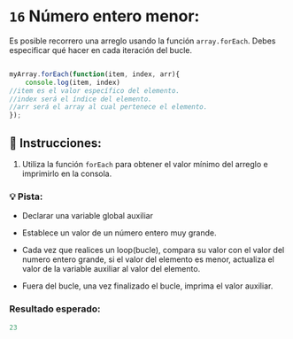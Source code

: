 # `16` Número entero menor:

Es posible recorrero una arreglo usando la función `array.forEach`. Debes especificar qué hacer en cada iteración del bucle.
```js

myArray.forEach(function(item, index, arr){
	console.log(item, index)
//item es el valor específico del elemento.
//index será el índice del elemento.
//arr será el array al cual pertenece el elemento.
});

```
## 📝 Instrucciones:

1. Utiliza la función `forEach` para obtener el valor mínimo del arreglo e imprimirlo en la consola.

### 💡 Pista:

- Declarar una variable global auxiliar

- Establece un valor de un número entero muy grande.

- Cada vez que realices un loop(bucle), compara su valor con el valor del numero entero grande, si el valor del elemento es menor, actualiza el valor de la variable auxiliar al valor del elemento.

- Fuera del bucle, una vez finalizado el bucle, imprima el valor auxiliar.

### Resultado esperado:

```js
23
```
